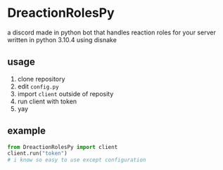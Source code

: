 # DreactionRolesPy
a discord made in python bot that handles reaction roles for your server
written in python 3.10.4 using disnake
## usage
1. clone repository
2. edit `config.py`
3. import `client` outside of reposity
4. run client with token
5. yay

## example
```py
from DreactionRolesPy import client
client.run("token")
# i know so easy to use except configuration
```

